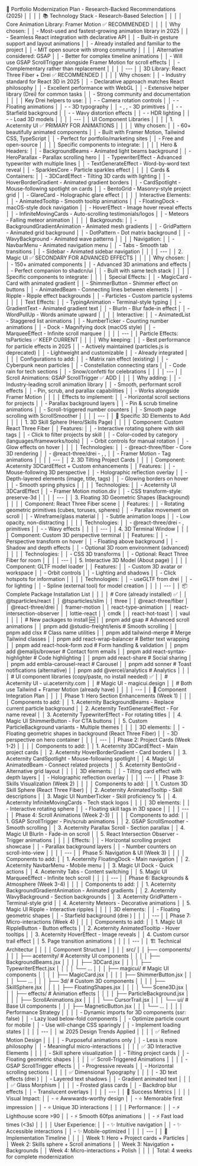 🎨 Portfolio Modernization Plan - Research-Backed Recommendations (2025)                                    │
     │                                                                                                             │
     │ 📚 Technology Stack - Research-Based Selection                                                              │
     │                                                                                                             │
     │ Core Animation Library: Framer Motion ✅ RECOMMENDED                                                         │
     │                                                                                                             │
     │ Why chosen:                                                                                                 │
     │ - Most-used and fastest-growing animation library in 2025                                                   │
     │ - Seamless React integration with declarative API                                                           │
     │ - Built-in gesture support and layout animations                                                            │
     │ - Already installed and familiar to the project                                                             │
     │ - MIT open source with strong community                                                                     │
     │                                                                                                             │
     │ Alternative considered: GSAP                                                                                │
     │ - Better for complex timeline animations                                                                    │
     │ - Will use GSAP ScrollTrigger alongside Framer Motion for scroll effects                                    │
     │ - Complementary rather than replacement                                                                     │
     │                                                                                                             │
     │ ---                                                                                                         │
     │ 3D Library: React Three Fiber + Drei ✅ RECOMMENDED
│
     │                                                                                                             │
     │ Why chosen:                                                                                                 │
     │ - Industry standard for React 3D in 2025                                                                    │
     │ - Declarative approach matches React philosophy                                                             │
     │ - Excellent performance with WebGL                                                                          │
     │ - Extensive helper library (Drei) for common tasks                                                          │
     │ - Strong community and documentation                                                                        │
     │                                                                                                             │
     │ Key Drei helpers to use:                                                                                    │
     │ - <OrbitControls> - Camera rotation controls                                                                │
     │ - <Float> - Floating animations                                                                             │
     │ - <Text3D> - 3D typography                                                                                  │
     │ - <Sphere>, <Box>, <Torus> - 3D primitives                                                                  │
     │ - <Stars> - Starfield background                                                                            │
     │ - <MeshDistortMaterial> - Wavy distortion effects                                                           │
     │ - <Environment> - HDR lighting                                                                              │
     │ - <useGLTF> - Load 3D models                                                                                │
     │                                                                                                             │
     │ ---                                                                                                         │
     │ UI Component Libraries                                                                                      │
     │                                                                                                             │
     │ 1. Aceternity UI ✅ PRIMARY FOR ANIMATIONS
│
     │                                                                                                             │
     │ Why chosen:                                                                                                 │
     │ - 60+ beautifully animated components                                                                       │
     │ - Built with Framer Motion, Tailwind CSS, TypeScript                                                        │
     │ - Perfect for portfolio/marketing sites                                                                     │
     │ - Free and open-source                                                                                      │
     │                                                                                                             │
     │ Specific components to integrate:                                                                           │
     │                                                                                                             │
     │ Hero & Headers:                                                                                             │
     │ - BackgroundBeams - Animated light beams background                                                         │
     │ - HeroParallax - Parallax scrolling hero                                                                    │
     │ - TypewriterEffect - Advanced typewriter with multiple lines                                                │
     │ - TextGenerateEffect - Word-by-word text reveal                                                             │
     │ - SparklesCore - Particle sparkles effect                                                                   │
     │                                                                                                             │
     │ Cards & Containers:                                                                                         │
     │ - 3DCardEffect - Tilting 3D cards with lighting                                                             │
     │ - HoverBorderGradient - Animated gradient borders                                                           │
     │ - CardSpotlight - Mouse-following spotlight on cards                                                        │
     │ - BentoGrid - Masonry-style project grid                                                                    │
     │ - GlareCard - Holographic glare effect                                                                      │
     │                                                                                                             │
     │ Interactive Elements:                                                                                       │
     │ - AnimatedTooltip - Smooth tooltip animations                                                               │
     │ - FloatingDock - macOS-style dock navigation                                                                │
     │ - HoverEffect - Image hover reveal effects                                                                  │
     │ - InfiniteMovingCards - Auto-scrolling testimonials/logos                                                   │
     │ - Meteors - Falling meteor animation                                                                        │
     │                                                                                                             │
     │ Backgrounds:                                                                                                │
     │ - BackgroundGradientAnimation - Animated mesh gradients                                                     │
     │ - GridPattern - Animated grid background                                                                    │
     │ - DotPattern - Dot matrix background                                                                        │
     │ - WavyBackground - Animated wave patterns                                                                   │
     │                                                                                                             │
     │ Navigation:                                                                                                 │
     │ - NavbarMenu - Animated navigation menu                                                                     │
     │ - Tabs - Smooth tab transitions                                                                             │
     │ - Sidebar - Animated sidebar navigation                                                                     │
     │                                                                                                             │
     │ ---                                                                                                         │
     │ 2. Magic UI ✅ SECONDARY FOR ADVANCED EFFECTS
│
     │                                                                                                             │
     │ Why chosen:                                                                                                 │
     │ - 150+ animated components                                                                                  │
     │ - Advanced 3D animations and effects                                                                        │
     │ - Perfect companion to shadcn/ui                                                                            │
     │ - Built with same tech stack                                                                                │
     │                                                                                                             │
     │ Specific components to integrate:                                                                           │
     │                                                                                                             │
     │ Special Effects:                                                                                            │
     │ - MagicCard - Card with animated gradient                                                                   │
     │ - ShimmerButton - Shimmer effect on buttons                                                                 │
     │ - AnimatedBeam - Connecting lines between elements                                                          │
     │ - Ripple - Ripple effect backgrounds                                                                        │
     │ - Particles - Custom particle systems                                                                       │
     │                                                                                                             │
     │ Text Effects:                                                                                               │
     │ - TypingAnimation - Terminal-style typing                                                                   │
     │ - GradientText - Animated gradient text                                                                     │
     │ - BlurIn - Blur fade-in effect                                                                              │
     │ - WordPullUp - Words animate upward                                                                         │
     │                                                                                                             │
     │ Interactive:                                                                                                │
     │ - AnimatedList - Staggered list animations                                                                  │
     │ - NumberTicker - Counting number animations                                                                 │
     │ - Dock - Magnifying dock (macOS style)                                                                      │
     │ - MarqueeEffect - Infinite scroll marquee                                                                   │
     │                                                                                                             │
     │ ---                                                                                                         │
     │ Particle Effects: tsParticles ✅ KEEP CURRENT
│
     │                                                                                                             │
     │ Why keeping:                                                                                                │
     │ - Best performance for particle effects in 2025                                                             │
     │ - Actively maintained (particles.js is deprecated)                                                          │
     │ - Lightweight and customizable                                                                              │
     │ - Already integrated                                                                                        │
     │                                                                                                             │
     │ Configurations to add:                                                                                      │
     │ - Matrix rain effect (existing)                                                                             │
     │ - Cyberpunk neon particles                                                                                  │
     │ - Constellation connecting stars                                                                            │
     │ - Code rain for tech sections                                                                               │
     │ - Snow/confetti for celebrations                                                                            │
     │                                                                                                             │
     │ ---                                                                                                         │
     │ Scroll Animations: GSAP ScrollTrigger ✅ ADD
│
     │                                                                                                             │
     │ Why adding:                                                                                                 │
     │ - Industry-leading scroll animation library                                                                 │
     │ - Smooth, performant scroll effects                                                                         │
     │ - Pin, scrub, and parallax capabilities                                                                     │
     │ - Works alongside Framer Motion                                                                             │
     │                                                                                                             │
     │ Effects to implement:                                                                                       │
     │ - Horizontal scroll sections for projects                                                                   │
     │ - Parallax background layers                                                                                │
     │ - Pin & scrub timeline animations                                                                           │
     │ - Scroll-triggered number counters                                                                          │
     │ - Smooth page scrolling with ScrollSmoother                                                                 │
     │                                                                                                             │
     │ ---                                                                                                         │
     │ 🎯 Specific 3D Elements to Add                                                                              │
     │                                                                                                             │
     │ 1. 3D Skill Sphere (Hero/Skills Page)                                                                       │
     │                                                                                                             │
     │ Component: Custom React Three Fiber                                                                         │
     │ Features:                                                                                                   │
     │ - Interactive rotating sphere with skill tags                                                               │
     │ - Click to filter projects by skill                                                                         │
     │ - Color-coded by category (languages/frameworks/tools)                                                      │
     │ - Orbit controls for manual rotation                                                                        │
     │ - Glow effects on hover                                                                                     │
     │                                                                                                             │
     │ Technologies:                                                                                               │
     │ - @react-three/fiber - Core 3D rendering                                                                    │
     │ - @react-three/drei - <Float>, <Text3D>, <OrbitControls>                                                    │
     │ - Framer Motion - Tag animations                                                                            │
     │                                                                                                             │
     │ ---                                                                                                         │
     │ 2. 3D Tilting Project Cards                                                                                 │
     │                                                                                                             │
     │ Component: Aceternity 3DCardEffect + Custom enhancements                                                    │
     │ Features:                                                                                                   │
     │ - Mouse-following 3D perspective                                                                            │
     │ - Holographic reflection overlay                                                                            │
     │ - Depth-layered elements (image, title, tags)                                                               │
     │ - Glowing borders on hover                                                                                  │
     │ - Smooth spring physics                                                                                     │
     │                                                                                                             │
     │ Technologies:                                                                                               │
     │ - Aceternity UI 3DCardEffect                                                                                │
     │ - Framer Motion motion.div                                                                                  │
     │ - CSS transform-style: preserve-3d                                                                          │
     │                                                                                                             │
     │ ---                                                                                                         │
     │ 3. Floating 3D Geometric Shapes (Background)                                                                │
     │                                                                                                             │
     │ Component: React Three Fiber scene                                                                          │
     │ Features:                                                                                                   │
     │ - Rotating geometric primitives (cubes, toruses, spheres)                                                   │
     │ - Parallax movement on scroll                                                                               │
     │ - Wireframe/glass material                                                                                  │
     │ - Subtle animation loops                                                                                    │
     │ - Low opacity, non-distracting                                                                              │
     │                                                                                                             │
     │ Technologies:                                                                                               │
     │ - @react-three/drei - <Float>, primitives                                                                   │
     │ - <MeshDistortMaterial> - Wavy effects                                                                      │
     │                                                                                                             │
     │ ---                                                                                                         │
     │ 4. 3D Terminal Window                                                                                       │
     │                                                                                                             │
     │ Component: Custom 3D perspective terminal                                                                   │
     │ Features:                                                                                                   │
     │ - Perspective transform on hover                                                                            │
     │ - Floating above background                                                                                 │
     │ - Shadow and depth effects                                                                                  │
     │ - Optional 3D room environment (advanced)                                                                   │
     │                                                                                                             │
     │ Technologies:                                                                                               │
     │ - CSS 3D transforms                                                                                         │
     │ - Optional: React Three Fiber for room                                                                      │
     │                                                                                                             │
     │ ---                                                                                                         │
     │ 5. Interactive 3D Model (About page)                                                                        │
     │                                                                                                             │
     │ Component: GLTF model loader                                                                                │
     │ Features:                                                                                                   │
     │ - Custom 3D avatar or workspace                                                                             │
     │ - Orbit controls                                                                                            │
     │ - Lighting and shadows                                                                                      │
     │ - Click hotspots for information                                                                            │
     │                                                                                                             │
     │ Technologies:                                                                                               │
     │ - useGLTF from drei                                                                                         │
     │ - <Environment> for lighting                                                                                │
     │ - Spline (external tool) for model creation                                                                 │
     │                                                                                                             │
     │ ---                                                                                                         │
     │ 📦 Complete Package Installation List                                                                       │
     │                                                                                                             │
     │ # Core (already installed) ✅
│
     │ @tsparticles/react                                                                                          │
     │ @tsparticles/slim                                                                                           │
     │ three                                                                                                       │
     │ @react-three/fiber                                                                                          │
     │ @react-three/drei                                                                                           │
     │ framer-motion                                                                                               │
     │ react-type-animation                                                                                        │
     │ react-intersection-observer                                                                                 │
     │ lottie-react                                                                                                │
     │ cmdk                                                                                                        │
     │ react-hot-toast                                                                                             │
     │ vaul                                                                                                        │
     │                                                                                                             │
     │ # New packages to install 🆕                                                                                │
     │ pnpm add gsap                           # Advanced scroll animations                                        │
     │ pnpm add @studio-freight/lenis         # Smooth scrolling                                                   │
     │ pnpm add clsx                          # Class name utilities                                               │
     │ pnpm add tailwind-merge                # Merge Tailwind classes                                             │
     │ pnpm add react-wrap-balancer           # Better text wrapping                                               │
     │ pnpm add react-hook-form zod           # Form handling & validation                                         │
     │ pnpm add @emailjs/browser              # Contact form emails                                                │
     │ pnpm add react-syntax-highlighter      # Code highlighting                                                  │
     │ pnpm add react-share                   # Social sharing                                                     │
     │ pnpm add embla-carousel-react          # Carousel                                                           │
     │ pnpm add sonner                        # Toast notifications (alternative)                                  │
     │ pnpm add @vercel/analytics            # Analytics                                                           │
     │                                                                                                             │
     │ # UI component libraries (copy/paste, no install needed) ✅
│
     │ # Aceternity UI - ui.aceternity.com                                                                         │
     │ # Magic UI - magicui.design                                                                                 │
     │ # Both use Tailwind + Framer Motion (already have)                                                          │
     │                                                                                                             │
     │ ---                                                                                                         │
     │ 🎨 Component Integration Plan                                                                               │
     │                                                                                                             │
     │ Phase 1: Hero Section Enhancements (Week 1)                                                                 │
     │                                                                                                             │
     │ Components to add:                                                                                          │
     │ 1. Aceternity BackgroundBeams - Replace current particle background                                         │
     │ 2. Aceternity TextGenerateEffect - For name reveal                                                          │
     │ 3. Aceternity TypewriterEffect - For rotating titles                                                        │
     │ 4. Magic UI ShimmerButton - For CTA buttons                                                                 │
     │ 5. Custom ParticleBackground variants - Multiple themes                                                     │
     │                                                                                                             │
     │ 3D elements:                                                                                                │
     │ - Floating geometric shapes in background (React Three Fiber)                                               │
     │ - 3D perspective on hero container                                                                          │
     │                                                                                                             │
     │ ---                                                                                                         │
     │ Phase 2: Project Cards (Week 1-2)                                                                           │
     │                                                                                                             │
     │ Components to add:                                                                                          │
     │ 1. Aceternity 3DCardEffect - Main project cards                                                             │
     │ 2. Aceternity HoverBorderGradient - Card borders                                                            │
     │ 3. Aceternity CardSpotlight - Mouse-following spotlight                                                     │
     │ 4. Magic UI AnimatedBeam - Connect related projects                                                         │
     │ 5. Aceternity BentoGrid - Alternative grid layout                                                           │
     │                                                                                                             │
     │ 3D elements:                                                                                                │
     │ - Tilting card effect with depth layers                                                                     │
     │ - Holographic reflection overlay                                                                            │
     │                                                                                                             │
     │ ---                                                                                                         │
     │ Phase 3: Skills Visualization (Week 2)                                                                      │
     │                                                                                                             │
     │ Components to add:                                                                                          │
     │ 1. Custom 3D Skill Sphere (React Three Fiber)                                                               │
     │ 2. Aceternity AnimatedTooltip - Skill descriptions                                                          │
     │ 3. Magic UI NumberTicker - Skill proficiency %                                                              │
     │ 4. Aceternity InfiniteMovingCards - Tech stack logos                                                        │
     │                                                                                                             │
     │ 3D elements:                                                                                                │
     │ - Interactive rotating sphere                                                                               │
     │ - Floating skill tags in 3D space                                                                           │
     │                                                                                                             │
     │ ---                                                                                                         │
     │ Phase 4: Scroll Animations (Week 2-3)                                                                       │
     │                                                                                                             │
     │ Components to add:                                                                                          │
     │ 1. GSAP ScrollTrigger - Pin/scrub animations                                                                │
     │ 2. GSAP ScrollSmoother - Smooth scrolling                                                                   │
     │ 3. Aceternity Parallax Scroll - Section parallax                                                            │
     │ 4. Magic UI BlurIn - Fade-in on scroll                                                                      │
     │ 5. React Intersection Observer - Trigger animations                                                         │
     │                                                                                                             │
     │ Effects:                                                                                                    │
     │ - Horizontal scrolling project showcase                                                                     │
     │ - Parallax background layers                                                                                │
     │ - Number counters on scroll-into-view                                                                       │
     │                                                                                                             │
     │ ---                                                                                                         │
     │ Phase 5: Navigation & UI (Week 3)                                                                           │
     │                                                                                                             │
     │ Components to add:                                                                                          │
     │ 1. Aceternity FloatingDock - Main navigation                                                                │
     │ 2. Aceternity NavbarMenu - Mobile menu                                                                      │
     │ 3. Magic UI Dock - Quick actions                                                                            │
     │ 4. Aceternity Tabs - Content switching                                                                      │
     │ 5. Magic UI MarqueeEffect - Infinite tech scroll                                                            │
     │                                                                                                             │
     │ ---                                                                                                         │
     │ Phase 6: Backgrounds & Atmosphere (Week 3-4)                                                                │
     │                                                                                                             │
     │ Components to add:                                                                                          │
     │ 1. Aceternity BackgroundGradientAnimation - Animated gradients                                              │
     │ 2. Aceternity WavyBackground - Section backgrounds                                                          │
     │ 3. Aceternity GridPattern - Terminal-style grid                                                             │
     │ 4. Aceternity Meteors - Decorative animations                                                               │
     │ 5. Magic UI Ripple - Interactive ripples                                                                    │
     │                                                                                                             │
     │ 3D elements:                                                                                                │
     │ - Floating geometric shapes                                                                                 │
     │ - Starfield background (drei <Stars>)                                                                       │
     │                                                                                                             │
     │ ---                                                                                                         │
     │ Phase 7: Micro-interactions (Week 4)                                                                        │
     │                                                                                                             │
     │ Components to add:                                                                                          │
     │ 1. Magic UI RippleButton - Button effects                                                                   │
     │ 2. Aceternity AnimatedTooltip - Hover tooltips                                                              │
     │ 3. Aceternity HoverEffect - Image reveals                                                                   │
     │ 4. Custom cursor trail effect                                                                               │
     │ 5. Page transition animations                                                                               │
     │                                                                                                             │
     │ ---                                                                                                         │
     │ 🏗️ Technical Architectur                                                                                   │
     │                                                                                                             │
     │ Component Structure                                                                                         │
     │                                                                                                             │
     │ src/                                                                                                        │
     │ ├── components/                                                                                             │
     │ │   ├── aceternity/        # Aceternity UI components                                                       │
     │ │   │   ├── BackgroundBeams.jsx                                                                             │
     │ │   │   ├── 3DCard.jsx                                                                                      │
     │ │   │   ├── TypewriterEffect.jsx                                                                            │
     │ │   │   └── ...                                                                                             │
     │ │   ├── magicui/          # Magic UI components                                                             │
     │ │   │   ├── MagicCard.jsx                                                                                   │
     │ │   │   ├── ShimmerButton.jsx                                                                               │
     │ │   │   └── ...                                                                                             │
     │ │   ├── 3d/               # Custom 3D components                                                            │
     │ │   │   ├── SkillSphere.jsx                                                                                 │
     │ │   │   ├── FloatingShapes.jsx                                                                              │
     │ │   │   └── Scene3D.jsx                                                                                     │
     │ │   ├── effects/          # Animation effects                                                               │
     │ │   │   ├── ParticleBackground.jsx                                                                          │
     │ │   │   ├── ScrollAnimations.jsx                                                                            │
     │ │   │   └── CursorTrail.jsx                                                                                 │
     │ │   └── ui/               # Base UI components                                                              │
     │ │       ├── MagneticButton.jsx                                                                              │
     │ │       └── ...                                                                                             │
     │                                                                                                             │
     │ Performance Strategy                                                                                        │
     │                                                                                                             │
     │ - Dynamic imports for 3D components (ssr: false)                                                            │
     │ - Lazy load below-fold components                                                                           │
     │ - Optimize particle count for mobile                                                                        │
     │ - Use will-change CSS sparingly                                                                             │
     │ - Implement loading states                                                                                  │
     │                                                                                                             │
     │ ---                                                                                                         │
     │ 📊 2025 Design Trends Applied                                                                               │
     │                                                                                                             │
     │ ✅ Refined Motion Design
│
     │                                                                                                             │
     │ - Purposeful animations only                                                                                │
     │ - Less is more philosophy                                                                                   │
     │ - Meaningful micro-interactions                                                                             │
     │                                                                                                             │
     │ ✅ 3D Interactive Elements
│
     │                                                                                                             │
     │ - Skill sphere visualization                                                                                │
     │ - Tilting project cards                                                                                     │
     │ - Floating geometric shapes                                                                                 │
     │                                                                                                             │
     │ ✅ Scroll-Triggered Animations
│
     │                                                                                                             │
     │ - GSAP ScrollTrigger effects                                                                                │
     │ - Progressive reveals                                                                                       │
     │ - Horizontal scrolling sections                                                                             │
     │                                                                                                             │
     │ ✅ Dimensional Typography
│
     │                                                                                                             │
     │ - 3D text effects (drei <Text3D>)                                                                           │
     │ - Layered text shadows                                                                                      │
     │ - Gradient animated text                                                                                    │
     │                                                                                                             │
     │ ✅ Glass Morphism
│
     │                                                                                                             │
     │ - Frosted glass cards                                                                                       │
     │ - Backdrop blur effects                                                                                     │
     │ - Translucent overlays                                                                                      │
     │                                                                                                             │
     │ ---                                                                                                         │
     │ 🎯 Success Metrics                                                                                          │
     │                                                                                                             │
     │ Visual Impact:                                                                                              │
     │ - ⭐ Awwwards-worthy design
│
     │ - ⭐ Memorable first impression
│
     │ - ⭐ Unique 3D interactions
│
     │                                                                                                             │
     │ Performance:                                                                                                │
     │ - ⚡ Lighthouse score >90
│
     │ - ⚡ Smooth 60fps animations
│
     │ - ⚡ Fast load times (<3s)
│
     │                                                                                                             │
     │ User Experience:                                                                                            │
     │ - ✨ Intuitive navigation
│
     │ - ✨ Accessible interactions
│
     │ - ✨ Mobile-optimized
│
     │                                                                                                             │
     │ ---                                                                                                         │
     │ 📝 Implementation Timeline                                                                                  │
     │                                                                                                             │
     │ Week 1: Hero + Project cards + Particles                                                                    │
     │ Week 2: Skills sphere + Scroll animations                                                                   │
     │ Week 3: Navigation + Backgrounds                                                                            │
     │ Week 4: Micro-interactions + Polish                                                                         │
     │                                                                                                             │
     │ Total: 4 weeks for complete modernization
